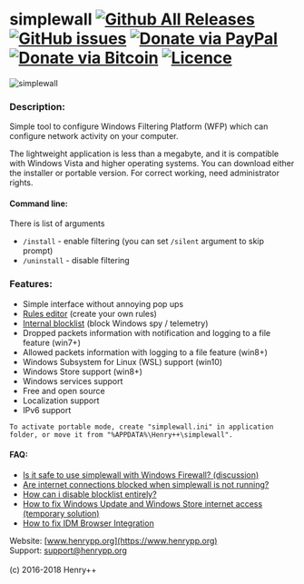 simplewall [![Github All Releases](https://img.shields.io/github/downloads/henrypp/simplewall/total.svg)](https://github.com/henrypp/simplewall/releases) [![GitHub issues](https://img.shields.io/github/issues-raw/henrypp/simplewall.svg)](https://github.com/henrypp/simplewall/issues) [![Donate via PayPal](https://img.shields.io/badge/donate-paypal-red.svg)](https://www.paypal.me/henrypp/15) [![Donate via Bitcoin](https://img.shields.io/badge/donate-bitcoin-red.svg)](https://blockchain.info/address/1LrRTXPsvHcQWCNZotA9RcwjsGcRghG96c) [![Licence](https://img.shields.io/badge/license-GPLv3-blue.svg)](https://www.gnu.org/licenses/gpl-3.0.en.html)
=======

![simplewall](https://www.henrypp.org/images/simplewall.png)

### Description:
Simple tool to configure Windows Filtering Platform (WFP) which can configure network activity on your computer.

The lightweight application is less than a megabyte, and it is compatible with Windows Vista and higher operating systems.
You can download either the installer or portable version. For correct working, need administrator rights.

#### Command line:
There is list of arguments
- `/install` - enable filtering (you can set `/silent` argument to skip prompt)
- `/uninstall` - disable filtering

### Features:
- Simple interface without annoying pop ups
- [Rules editor](https://github.com/henrypp/simplewall/wiki/Rules-editor) (create your own rules)
- [Internal blocklist](https://github.com/crazy-max/WindowsSpyBlocker/wiki/dataSimplewall) (block Windows spy / telemetry)
- Dropped packets information with notification and logging to a file feature (win7+)
- Allowed packets information with logging to a file feature (win8+)
- Windows Subsystem for Linux (WSL) support (win10)
- Windows Store support (win8+)
- Windows services support
- Free and open source
- Localization support
- IPv6 support

```
To activate portable mode, create "simplewall.ini" in application folder, or move it from "%APPDATA%\Henry++\simplewall".
```

#### FAQ:
- [Is it safe to use simplewall with Windows Firewall? (discussion)](https://github.com/henrypp/simplewall/issues/254)
- [Are internet connections blocked when simplewall is not running?](https://github.com/henrypp/simplewall/issues/119#issuecomment-364003679)
- [How can i disable blocklist entirely?](https://github.com/henrypp/simplewall/issues/243)
- [How to fix Windows Update and Windows Store internet access (temporary solution)](https://github.com/henrypp/simplewall/issues/206#issuecomment-439830634)
- [How to fix IDM Browser Integration](https://github.com/henrypp/simplewall/issues/111)

Website: [www.henrypp.org](https://www.henrypp.org)<br />
Support: support@henrypp.org<br />
<br />
(c) 2016-2018 Henry++
